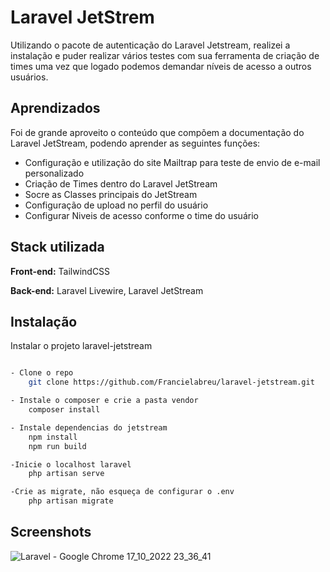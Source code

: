 # Laravel JetStrem

Utilizando o pacote de autenticação do Laravel Jetstream, realizei a instalação e puder realizar vários testes com sua ferramenta de criação de times uma vez que logado podemos demandar níveis de acesso a outros usuários.

## Aprendizados

Foi de grande aproveito o conteúdo que compõem a documentação do Laravel JetStream, podendo aprender as seguintes funções:

- Configuração e utilização do site Mailtrap para teste de envio de e-mail personalizado
- Criação de Times dentro do Laravel JetStream
- Socre as Classes principais do JetStream
- Configuração de upload no perfil do usuário
- Configurar Niveis de acesso conforme o time do usuário
## Stack utilizada

**Front-end:** TailwindCSS

**Back-end:** Laravel Livewire, Laravel JetStream

## Instalação

Instalar o projeto laravel-jetstream 

```bash

- Clone o repo
    git clone https://github.com/Francielabreu/laravel-jetstream.git

- Instale o composer e crie a pasta vendor
    composer install

- Instale dependencias do jetstream
    npm install
    npm run build

-Inicie o localhost laravel
    php artisan serve

-Crie as migrate, não esqueça de configurar o .env
    php artisan migrate
```


    
## Screenshots


![Laravel - Google Chrome 17_10_2022 23_36_41](https://user-images.githubusercontent.com/94265175/196428611-b714369a-4cc9-4b36-a5ce-92d7b55e0577.png)


